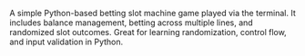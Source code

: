 A simple Python-based betting slot machine game played via the terminal. It includes balance management, betting across multiple lines, and randomized slot outcomes. Great for learning randomization, control flow, and input validation in Python.
